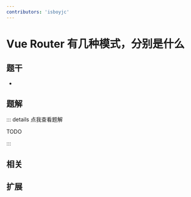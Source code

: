 ```yaml
---
contributors: 'isboyjc'
---
```


# Vue Router 有几种模式，分别是什么

## 题干

- 



## 题解

::: details 点我查看题解

  TODO

:::



## 相关



## 扩展
